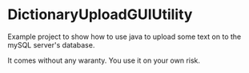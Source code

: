 # DictionaryUploadGUIUtility
Example project to show how to use java to upload some text on to the mySQL server's database.

It comes without any waranty. You use it on your own risk.
